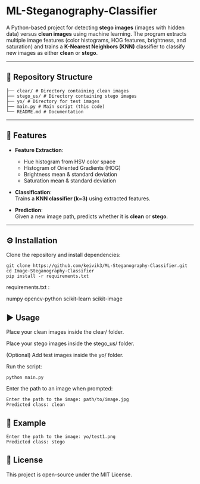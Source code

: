 # ML-Steganography-Classifier
A Python-based project for detecting **stego images** (images with hidden data) versus **clean images** using machine learning.   The program extracts multiple image features (color histograms, HOG features, brightness, and saturation) and trains a **K-Nearest Neighbors (KNN)** classifier to classify new images as either **clean** or **stego**.

---

## 📂 Repository Structure
```
├── clear/ # Directory containing clean images
├── stego_us/ # Directory containing stego images
├── yo/ # Directory for test images
├── main.py # Main script (this code)
└── README.md # Documentation
```

---

## 🚀 Features
- **Feature Extraction**:
  - Hue histogram from HSV color space  
  - Histogram of Oriented Gradients (HOG)  
  - Brightness mean & standard deviation  
  - Saturation mean & standard deviation  

- **Classification**:  
  Trains a **KNN classifier (k=3)** using extracted features.  

- **Prediction**:  
  Given a new image path, predicts whether it is **clean** or **stego**.  

---

## ⚙️ Installation

Clone the repository and install dependencies:

```
git clone https://github.com/keivik3/ML-Steganography-Classifier.git
cd Image-Steganography-Classifier
pip install -r requirements.txt
```
requirements.txt : 

numpy
opencv-python
scikit-learn
scikit-image

## ▶️ Usage

Place your clean images inside the clear/ folder.

Place your stego images inside the stego_us/ folder.

(Optional) Add test images inside the yo/ folder.

Run the script:
```
python main.py
```

Enter the path to an image when prompted:
```
Enter the path to the image: path/to/image.jpg
Predicted class: clean
```

## 🧪 Example

```
Enter the path to the image: yo/test1.png
Predicted class: stego
```
## 📜 License

This project is open-source under the MIT License.
